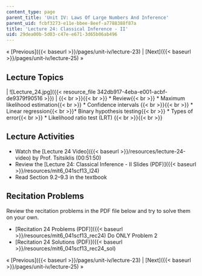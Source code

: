 ```yaml
---
content_type: page
parent_title: 'Unit IV: Laws Of Large Numbers And Inference'
parent_uid: fcbf3273-e11e-bbee-8eef-a7788388f87a
title: 'Lecture 24: Classical Inference - II'
uid: 29dea00b-5d03-c47e-e671-3d65b06ab496
---
```


« [Previous]({{< baseurl >}}/pages/unit-iv/lecture-23) | [Next]({{< baseurl >}}/pages/unit-iv/lecture-25) »

Lecture Topics
--------------

| ![Lecture_24.jpg]({{< resource_file 342db917-4eba-e001-acbf-de9379f90516 >}}) |  {{< br >}}{{< br >}} *   Review{{< br >}}    *   Maximum likelihood estimation{{< br >}}    *   Confidence intervals {{< br >}}{{< br >}} *   Linear regression{{< br >}}*   Binary hypothesis testing{{< br >}}    *   Types of error{{< br >}}    *   Likelihood ratio test (LRT) {{< br >}}{{< br >}}  

Lecture Activities
------------------

*   Watch the [Lecture 24 Video]({{< baseurl >}}/resources/lecture-24-video) by Prof. Tsitsiklis (00:51:50)
*   Review the [Lecture 24: Classical Inference - II Slides (PDF)]({{< baseurl >}}/resources/mit6_041scf13_l24)
*   Read Section 9.2–9.3 in the textbook

Recitation Problems
-------------------

Review the recitation problems in the PDF file below and try to solve them on your own.

*   [Recitation 24 Problems (PDF)]({{< baseurl >}}/resources/mit6_041scf13_rec24) Do ONLY Problem 2
*   [Recitation 24 Solutions (PDF)]({{< baseurl >}}/resources/mit6_041scf13_rec24_sol)

« [Previous]({{< baseurl >}}/pages/unit-iv/lecture-23) | [Next]({{< baseurl >}}/pages/unit-iv/lecture-25) »